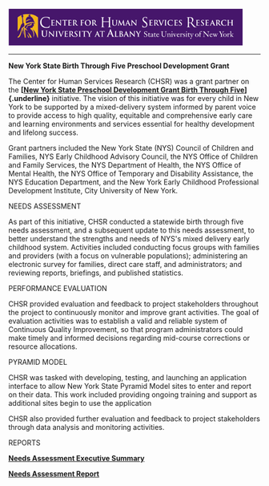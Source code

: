 ![CHSR Logo](chsr-project-logo.png)

<hr />

**New York State Birth Through Five Preschool Development Grant**

The Center for Human Services Research (CHSR) was a grant partner on the
**[[New York State Preschool Development Grant Birth Through
Five](https://www.ccf.ny.gov/council-initiatives/nysb5/nysb5-activities/)]{.underline}**
initiative. The vision of this initiative was for every child in New
York to be supported by a mixed-delivery system informed by parent voice
to provide access to high quality, equitable and comprehensive early
care and learning environments and services essential for healthy
development and lifelong success.

Grant partners included the New York State (NYS) Council of Children and
Families, NYS Early Childhood Advisory Council, the NYS Office of
Children and Family Services, the NYS Department of Health, the NYS
Office of Mental Health, the NYS Office of Temporary and Disability
Assistance, the NYS Education Department, and the New York Early
Childhood Professional Development Institute, City University of New
York.

NEEDS ASSESSMENT

As part of this initiative, CHSR conducted a statewide birth through
five needs assessment, and a subsequent update to this needs assessment,
to better understand the strengths and needs of NYS's mixed delivery
early childhood system. Activities included conducting focus groups with
families and providers (with a focus on vulnerable populations);
administering an electronic survey for families, direct care staff, and
administrators; and reviewing reports, briefings, and published
statistics.

PERFORMANCE EVALUATION

CHSR provided evaluation and feedback to project stakeholders throughout
the project to continuously monitor and improve grant activities. The
goal of evaluation activities was to establish a valid and reliable
system of Continuous Quality Improvement, so that program administrators
could make timely and informed decisions regarding mid-course
corrections or resource allocations.

PYRAMID MODEL

CHSR was tasked with developing, testing, and launching an application
interface to allow New York State Pyramid Model sites to enter and
report on their data. This work included providing ongoing training and
support as additional sites begin to use the application

CHSR also provided further evaluation and feedback to project
stakeholders through data analysis and monitoring activities.

REPORTS

[**Needs Assessment Executive
Summary**](https://www.ccf.ny.gov/files/7515/7746/6633/NAExecutiveSummary.pdf)

**[Needs Assessment
Report](https://www.ccf.ny.gov/files/4915/7773/1159/nysb5_na_report.pdf)**
